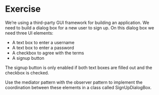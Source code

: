 # Exercise

We’re using a third-party GUI framework for building an application. We need to build a dialog box for a new user to sign up. 
On this dialog box we need three UI elements:

- A text box to enter a username
- A text box to enter a password 
- A checkbox to agree with the terms 
- A signup button
 
The signup button is only enabled if both text boxes are filled out and the checkbox is checked.

Use the mediator pattern with the observer pattern to implement the coordination between these elements in a 
class called SignUpDialogBox.  
